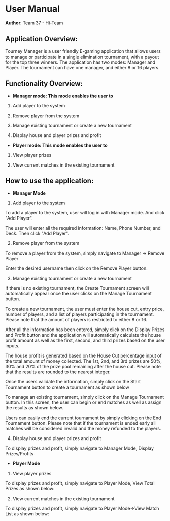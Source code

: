 
# User Manual

**Author**: Team 37 - Hi-Team

## Application Overview:

Tourney Manager is a user friendly E-gaming application that allows users to manage or participate in a single elimination tournament, with a payout for the top three winners. The application has two modes: Manager and Player. The tournament can have one manager, and either 8 or 16 players.

## Functionality Overview:

- **Manager mode: This mode enables the user to**

1.	Add player to the system

2.	Remove player from the system

3.	Manage existing tournament or create a new tournament

4.	Display house and player prizes and profit

- **Player mode: This mode enables the user to**

1.	View player prizes

2.	View current matches in the existing tournament

## How to use the application:

- **Manager Mode**

1.	Add player to the system

To add a player to the system, user will log in with Manager mode. And click "Add Player".

The user will enter all the required information: Name, Phone Number, and Deck. Then click "Add Player".

2.	Remove player from the system

To remove a player from the system, simply navigate to Manager -> Remove Player

Enter the desired username then click on the Remove Player button.

3.	Manage existing tournament or create a new tournament

If there is no existing tournament, the Create Tournament screen will automatically appear once the user clicks on the Manage Tournament button.

To create a new tournament, the user must enter the house cut, entry price, number of players, and a list of players participating in the tournament. Please note that the amount of players is restricted to either 8 or 16.

After all the information has been entered, simply click on the Display Prizes and Profit button and the application will automatically calculate the house profit amount as well as the first, second, and third prizes based on the user inputs.

The house profit is generated based on the House Cut percentage input of the total amount of money collected. The 1st, 2nd, and 3rd prizes are 50%, 30% and 20% of the prize pool remaining after the house cut. Please note that the results are rounded to the nearest integer.

Once the users validate the information, simply click on the Start Tournament button to create a tournament as shown below

To manage an existing tournament, simply click on the Manage Tournament button. In this screen, the user can begin or end matches as well as assign the results as shown below.

Users can easily end the current tournament by simply clicking on the End Tournament button. Please note that if the tournament is ended early all matches will be considered invalid and the money refunded to the players.


4.	Display house and player prizes and profit

To display prizes and profit, simply navigate to Manager Mode, Display Prizes/Profits

- **Player Mode**

1.	View player prizes

To display prizes and profit, simply navigate to Player Mode, View Total Prizes as shown below:


2.	View current matches in the existing tournament

To display prizes and profit, simply navigate to Player Mode->View Match List as shown below:











